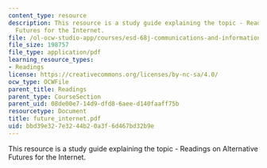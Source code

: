 ```yaml
---
content_type: resource
description: This resource is a study guide explaining the topic - Readings on Alternative
  Futures for the Internet.
file: /ol-ocw-studio-app/courses/esd-68j-communications-and-information-policy-spring-2006/bbd39e327e3244b20a3f6d467bd32b9e_future_internet.pdf
file_size: 198757
file_type: application/pdf
learning_resource_types:
- Readings
license: https://creativecommons.org/licenses/by-nc-sa/4.0/
ocw_type: OCWFile
parent_title: Readings
parent_type: CourseSection
parent_uid: 08de00e7-14d9-dfd8-6aee-d140faaff75b
resourcetype: Document
title: future_internet.pdf
uid: bbd39e32-7e32-44b2-0a3f-6d467bd32b9e
---
```

This resource is a study guide explaining the topic - Readings on Alternative Futures for the Internet.